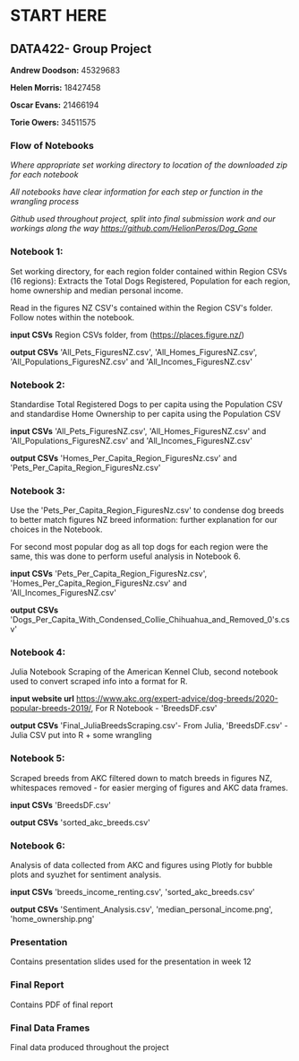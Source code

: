 # START HERE
## DATA422- Group Project

**Andrew Doodson:** 45329683

**Helen Morris:** 18427458

**Oscar Evans:** 21466194

**Torie Owers:** 34511575

### Flow of Notebooks

_Where appropriate set working directory to location of the downloaded zip for each notebook_

_All notebooks have clear information for each step or function in the wrangling process_

_Github used throughout project, split into final submission work and our workings along the way https://github.com/HelionPeros/Dog_Gone_

### Notebook 1: 

Set working directory, for each region folder contained within Region CSVs (16 regions): Extracts the Total Dogs Registered, Population for each region, home ownership and median personal income.

Read in the figures NZ CSV's contained within the Region CSV's folder. Follow notes within the notebook.

**input CSVs** Region CSVs folder, from (https://places.figure.nz/)

**output CSVs** 'All_Pets_FiguresNZ.csv', 'All_Homes_FiguresNZ.csv', 'All_Populations_FiguresNZ.csv' and 'All_Incomes_FiguresNZ.csv'

### Notebook 2:

Standardise Total Registered Dogs to per capita using the Population CSV and standardise Home Ownership to per capita using the Population CSV

**input CSVs** 'All_Pets_FiguresNZ.csv', 'All_Homes_FiguresNZ.csv' and 'All_Populations_FiguresNZ.csv' and 'All_Incomes_FiguresNZ.csv' 

**output CSVs**  'Homes_Per_Capita_Region_FiguresNz.csv' and 'Pets_Per_Capita_Region_FiguresNz.csv' 

### Notebook 3:

Use the 'Pets_Per_Capita_Region_FiguresNz.csv' to condense dog breeds to better match figures NZ breed information: further explanation for our choices in the Notebook.

For second most popular dog as all top dogs for each region were the same, this was done to perform useful analysis in Notebook 6.

**input CSVs** 'Pets_Per_Capita_Region_FiguresNz.csv', 'Homes_Per_Capita_Region_FiguresNz.csv' and 'All_Incomes_FiguresNZ.csv' 

**output CSVs** 'Dogs_Per_Capita_With_Condensed_Collie_Chihuahua_and_Removed_0's.csv'

### Notebook 4:

Julia Notebook Scraping of the American Kennel Club, second notebook used to convert scraped info into a format for R.

**input website url** https://www.akc.org/expert-advice/dog-breeds/2020-popular-breeds-2019/, For R Notebook - 'BreedsDF.csv'

**output CSVs** 'Final_JuliaBreedsScraping.csv'- From Julia, 'BreedsDF.csv' - Julia CSV put into R + some wrangling 

### Notebook 5: 

Scraped breeds from AKC filtered down to match breeds in figures NZ, whitespaces removed - for easier merging of figures and AKC data frames. 

**input CSVs** 'BreedsDF.csv'

**output CSVs** 'sorted_akc_breeds.csv'

### Notebook 6:

Analysis of data collected from AKC and figures using Plotly for bubble plots and syuzhet for sentiment analysis.

**input CSVs** 'breeds_income_renting.csv', 'sorted_akc_breeds.csv' 

**output CSVs** 'Sentiment_Analysis.csv', 'median_personal_income.png', 'home_ownership.png' 

### Presentation

Contains presentation slides used for the presentation in week 12

### Final Report

Contains PDF of final report

### Final Data Frames

Final data produced throughout the project
